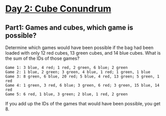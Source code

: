 # [Day 2: Cube Conundrum](https://adventofcode.com/2023/day/2)

## Part1: Games and cubes, which game is possible?
Determine which games would have been possible if the bag had been loaded with only 12 red cubes, 13 green cubes, and 14 blue cubes. 
What is the sum of the IDs of those games?

```
Game 1: 3 blue, 4 red; 1 red, 2 green, 6 blue; 2 green
Game 2: 1 blue, 2 green; 3 green, 4 blue, 1 red; 1 green, 1 blue
Game 3: 8 green, 6 blue, 20 red; 5 blue, 4 red, 13 green; 5 green, 1 red
Game 4: 1 green, 3 red, 6 blue; 3 green, 6 red; 3 green, 15 blue, 14 red
Game 5: 6 red, 1 blue, 3 green; 2 blue, 1 red, 2 green
```

If you add up the IDs of the games that would have been possible, you get 8.